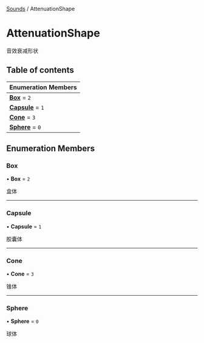 [Sounds](../groups/Sounds.Sounds.md) / AttenuationShape

# AttenuationShape <Badge type="tip" text="Enumeration" /> <Score text="AttenuationShape" />

音效衰减形状

## Table of contents

| Enumeration Members |
| :-----|
| **[Box](Gameplay.AttenuationShape.md#box)** = ``2`` <br> |
| **[Capsule](Gameplay.AttenuationShape.md#capsule)** = ``1`` <br> |
| **[Cone](Gameplay.AttenuationShape.md#cone)** = ``3`` <br> |
| **[Sphere](Gameplay.AttenuationShape.md#sphere)** = ``0`` <br> |

## Enumeration Members

### Box <Score text="Box" /> 

• **Box** = ``2``

盒体

___

### Capsule <Score text="Capsule" /> 

• **Capsule** = ``1``

胶囊体

___

### Cone <Score text="Cone" /> 

• **Cone** = ``3``

锥体

___

### Sphere <Score text="Sphere" /> 

• **Sphere** = ``0``

球体
